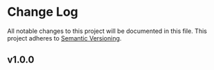# Change Log

All notable changes to this project will be documented in this file. This project adheres to [Semantic Versioning](http://semver.org/).

## v1.0.0

